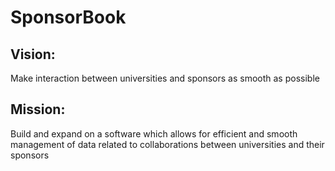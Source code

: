 # SponsorBook

## Vision: 
Make interaction between universities and sponsors as smooth as possible
 
## Mission:
Build and expand on a software which allows
for efficient and smooth management of data
related to collaborations between universities
and their sponsors
